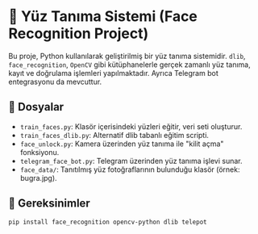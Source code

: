 # 🧠 Yüz Tanıma Sistemi (Face Recognition Project)

Bu proje, Python kullanılarak geliştirilmiş bir yüz tanıma sistemidir. `dlib`, `face_recognition`, `OpenCV` gibi kütüphanelerle gerçek zamanlı yüz tanıma, kayıt ve doğrulama işlemleri yapılmaktadır. Ayrıca Telegram bot entegrasyonu da mevcuttur.

## 🚀 Dosyalar
- `train_faces.py`: Klasör içerisindeki yüzleri eğitir, veri seti oluşturur.
- `train_faces_dlib.py`: Alternatif dlib tabanlı eğitim scripti.
- `face_unlock.py`: Kamera üzerinden yüz tanıma ile "kilit açma" fonksiyonu.
- `telegram_face_bot.py`: Telegram üzerinden yüz tanıma işlevi sunar.
- `face_data/`: Tanıtılmış yüz fotoğraflarının bulunduğu klasör (örnek: bugra.jpg).

## 🧰 Gereksinimler
```bash
pip install face_recognition opencv-python dlib telepot
